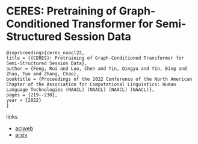 # CERES: Pretraining of Graph-Conditioned Transformer for Semi-Structured Session Data

```
@inproceedings{ceres_naacl22,
title = {{CERES}: Pretraining of Graph-Conditioned Transformer for Semi-Structured Session Data},
author = {Feng, Rui and Luo, Chen and Yin, Qingyu and Yin, Bing and Zhao, Tuo and Zhang, Chao},
booktitle = {Proceedings of the 2022 Conference of the North American Chapter of the Association for Computational Linguistics: Human Language Technologies (NAACL) (NAACL) (NAACL) (NAACL)},
pages = {219--230},
year = {2022}
}
```

links
- [aclweb](https://www.aclweb.org/anthology/2022.naacl-main.16/)
- [arxiv](https://arxiv.org/abs/2204.04303)

